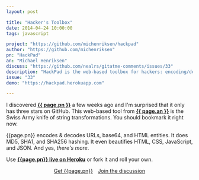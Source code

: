 ```yaml
---
layout: post

title: "Hacker's Toolbox"
date: 2014-04-24 10:00:00
tags: javascript

project: "https://github.com/michenriksen/hackpad"
author: "https://github.com/michenriksen"
pn: "HackPad"
an: "Michael Henriksen"
discuss: "https://github.com/nealrs/gitatme-comments/issues/33"
description: "HackPad is the web-based toolbox for hackers: encoding/decoding, hashing, obfuscation, beautification, and more!"
issue: "33"
demo: "https://hackpad.herokuapp.com"

---
```


I discovered <strong><a href="{{ page.project }}" target="_blank" title="{{ page.pn }} on GitHub">{{ page.pn }}</a></strong> a few weeks ago and I'm surprised that it only has three stars on GitHub. This web-based tool from <strong><a href="{{ page.author }}" target="_blank" title="{{ page.an }} on GitHub">{{ page.an }}</a></strong> is the Swiss Army knife of string transformations. You should bookmark it right now. 

{{page.pn}} encodes & decodes URLs, base64, and HTML entities. It does MD5, SHA1, and SHA256 hashing. It even beautifies HTML, CSS, JavaScript, and JSON. And yes, *there's more*. 

Use <strong><a href="{{ page.demo }}" target="_blank" title="{{ page.pn }} on Heroku">{{page.pn}} live on Heroku</a></strong> or fork it and roll your own.

<center><a href="{{page.project}}" class="btn btn-primary " title="Get {{page.pn}} on GitHub" target="_blank" style="margin-right:10px;">Get {{page.pn}}</a> <a href="{{ page.url }}#comments" class="btn btn-inverse" title="Discuss this issue of Git @ Me online">Join the discussion</a></center>